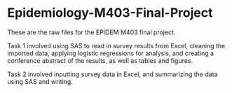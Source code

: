 # Epidemiology-M403-Final-Project
These are the raw files for the EPIDEM M403 final project. 

Task 1 involved using SAS to read in survey results from Excel, cleaning the imported data, applying logistic regressions for analysis, and creating a conference abstract of the results, as well as tables and figures.

Task 2 involved inputting survey data in Excel, and summarizing the data using SAS and writing.
